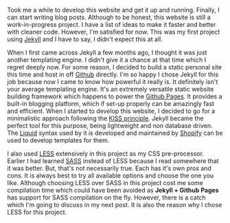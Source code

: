 Took me a while to develop this website and get it up and running. Finally, I can start writing blog posts. Although to be honest, this website is still a work-in-progress project. I have a list of ideas to make it faster and better with cleaner code. However, I'm satisfied for now. This was my first project using [Jekyll][1] and I have to say, I didn't expect this at all. <read-more>

When I first came across Jekyll a few months ago, I thought it was just another templating engine. I didn't give it a chance at that time which I regret deeply now. For some reason, I decided to build a static personal site this time and host in off [Github][2] directly. I'm so happy I chose Jekyll for this job because now I came to know how powerful it really is. It definitely isn't your average templating engine. It's an extremely versatile static website building framework which happens to power the [Github Pages][3]. It provides a built-in blogging platform, which if set-up properly can be amazingly fast and efficient. When I started to develop this website, I decided to go for a minimalistic approach following the [KISS principle][4]. Jekyll became the perfect tool for this purpose, being lightweight and non database driven. The [Liquid][5] syntax used by it is developed and maintained by [Shopify][6] can be used to develop templates for them.

I also used [LESS][7] extensively in this project as my CSS pre-processor. Earlier I had learned [SASS][8] instead of LESS because I read somewhere that it was better. But, that's not necessarily true. Each has it's own pros and cons. It is always best to try all available options and choose the one you like. Although choosing LESS over SASS in this project cost me some compilation time which could have been avoided as **Jekyll + Github Pages** has support for SASS compilation on the fly. However, there is a catch which I'm going to discuss in my next post. It is also the reason why I chose LESS for this project.

[1]:https://jekyllrb.com/
[2]:https://github.com
[3]:https://pages.github.com
[4]:https://en.wikipedia.org/wiki/KISS_principle
[5]:http://shopify.github.io/liquid/
[6]:http://shopify.com
[7]:http://lesscss.org/
[8]:http://sass-lang.com/